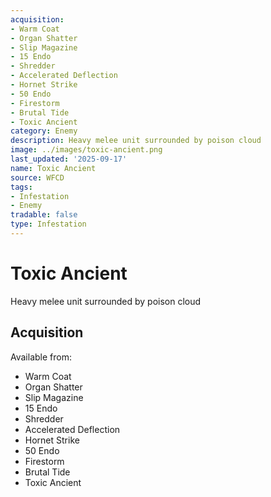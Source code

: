```yaml
---
acquisition:
- Warm Coat
- Organ Shatter
- Slip Magazine
- 15 Endo
- Shredder
- Accelerated Deflection
- Hornet Strike
- 50 Endo
- Firestorm
- Brutal Tide
- Toxic Ancient
category: Enemy
description: Heavy melee unit surrounded by poison cloud
image: ../images/toxic-ancient.png
last_updated: '2025-09-17'
name: Toxic Ancient
source: WFCD
tags:
- Infestation
- Enemy
tradable: false
type: Infestation
---
```


# Toxic Ancient

Heavy melee unit surrounded by poison cloud

## Acquisition

Available from:
- Warm Coat
- Organ Shatter
- Slip Magazine
- 15 Endo
- Shredder
- Accelerated Deflection
- Hornet Strike
- 50 Endo
- Firestorm
- Brutal Tide
- Toxic Ancient

